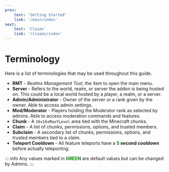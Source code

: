 ```yaml
---
prev: 
    text: 'Getting Started'
    link: '/main/index'
next: 
    text: 'Claims'
    link: '/claims/index'
---
```


# Terminology

Here is a list of terminologies that may be used throughout this guide.

- **RMT** - *Realms Management Tool*, the item to open the main menu.  
- **Server** - Refers to the world, realm, or server the addon is being hosted on. This could be a local world hosted by a player, a realm, or a server.  
- **Admin/Administrator** - Owner of the server or a rank given by the owner. Able to access admin settings.  
- **Mod/Moderator** - Players holding the Moderator rank as selected by admins. Able to access moderation commands and features.  
- **Chunk** - A `16x16xMaxYLevel` area tied with the Minecraft chunks.  
- **Claim** - A list of chunks, permissions, options, and trusted members.  
- **Subclaim** - A secondary list of chunks, permissions, options, and trusted members tied to a claim.  
- **Teleport Cooldown** - All feature teleports have a **<span style="color: green;">**5**</span> second cooldown** before actually teleporting.  

::: info
Any values marked in <span style="color: green;">**GREEN**</span> are default values but can be changed by Admins.
:::